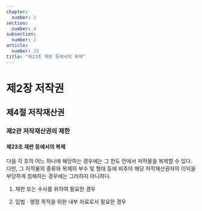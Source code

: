 ```yaml
---
chapter:
  number: 2
section:
  number: 4
subsection:
  number: 2
article:
  number: 23
title: "제23조 재판 등에서의 복제"
---
```


# 제2장 저작권

## 제4절 저작재산권

### 제2관 저작재산권의 제한

#### 제23조 재판 등에서의 복제

다음 각 호의 어느 하나에 해당하는 경우에는 그 한도 안에서 저작물을 복제할 수 있다. 다만, 그 저작물의 종류와 복제의 부수 및 형태 등에 비추어 해당 저작재산권자의 이익을 부당하게 침해하는 경우에는 그러하지 아니하다.

1. 재판 또는 수사를 위하여 필요한 경우

2. 입법ㆍ행정 목적을 위한 내부 자료로서 필요한 경우
